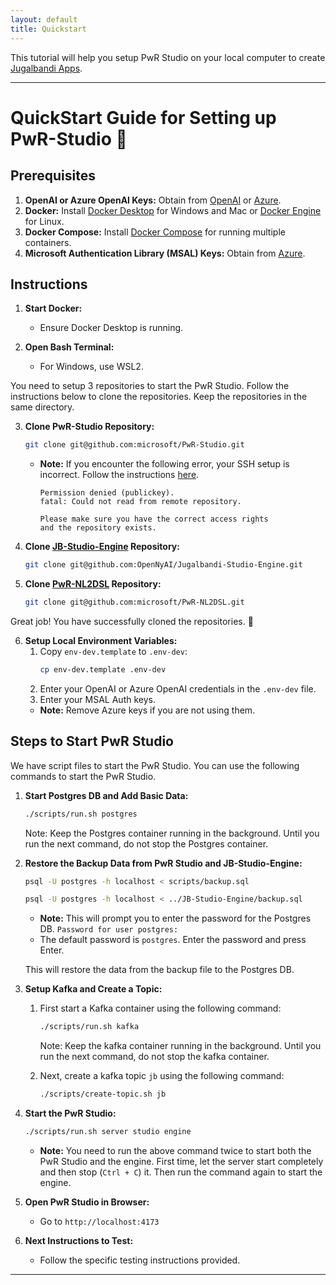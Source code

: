 ```yaml
---
layout: default
title: Quickstart
---
```


This tutorial will help you setup PwR Studio on your local computer to create [Jugalbandi Apps](https://github.com/OpenNyAI/Jugalbandi-Studio-Engine).

---

# QuickStart Guide for Setting up PwR-Studio 🎉

## Prerequisites

1. **OpenAI or Azure OpenAI Keys:** Obtain from [OpenAI](https://beta.openai.com/signup/) or [Azure](https://portal.azure.com/).
2. **Docker:** Install [Docker Desktop](https://www.docker.com/products/docker-desktop) for Windows and Mac or [Docker Engine](https://docs.docker.com/engine/install/) for Linux.
3. **Docker Compose:** Install [Docker Compose](https://docs.docker.com/compose/install/) for running multiple containers.
4. **Microsoft Authentication Library (MSAL) Keys:** Obtain from [Azure](https://portal.azure.com/).

## Instructions

1. **Start Docker:**
   - Ensure Docker Desktop is running.

2. **Open Bash Terminal:**
   - For Windows, use WSL2.

You need to setup 3 repositories to start the PwR Studio. Follow the instructions below to clone the repositories. Keep the repositories in the same directory.

3. **Clone PwR-Studio Repository:**
   ```bash
   git clone git@github.com:microsoft/PwR-Studio.git
   ```
   - **Note:** If you encounter the following error, your SSH setup is incorrect. Follow the instructions [here](https://docs.github.com/en/github/authenticating-to-github/connecting-to-github-with-ssh).

     ```
     Permission denied (publickey).
     fatal: Could not read from remote repository.

     Please make sure you have the correct access rights
     and the repository exists.
     ```

4. **Clone [JB-Studio-Engine](https://github.com/OpenNyAI/Jugalbandi-Studio-Engine) Repository:**
   ```bash
   git clone git@github.com:OpenNyAI/Jugalbandi-Studio-Engine.git
   ```


5. **Clone [PwR-NL2DSL](https://github.com/microsoft/PwR-NL2DSL) Repository:**
   ```bash
   git clone git@github.com:microsoft/PwR-NL2DSL.git
   ```
Great job! You have successfully cloned the repositories. 🎉

6. **Setup Local Environment Variables:**
   1. Copy `env-dev.template` to `.env-dev`:
      ```bash
      cp env-dev.template .env-dev
      ```
   2. Enter your OpenAI or Azure OpenAI credentials in the `.env-dev` file.
   3. Enter your MSAL Auth keys.
   - **Note:** Remove Azure keys if you are not using them.

## Steps to Start PwR Studio

We have script files to start the PwR Studio. You can use the following commands to start the PwR Studio.

1. **Start Postgres DB and Add Basic Data:**
   ```bash
   ./scripts/run.sh postgres
   ```
   Note: Keep the Postgres container running in the background. Until you run the next command, do not stop the Postgres container.

2. **Restore the Backup Data from PwR Studio and JB-Studio-Engine:**
   ```bash
   psql -U postgres -h localhost < scripts/backup.sql
   ```
   ```bash
   psql -U postgres -h localhost < ../JB-Studio-Engine/backup.sql
   ```
   - **Note:** This will prompt you to enter the password for the Postgres DB.
      ```Password for user postgres: ``` 
   - The default password is `postgres`. Enter the password and press Enter.

   This will restore the data from the backup file to the Postgres DB.

3. **Setup Kafka and Create a Topic:**
   1. First start a Kafka container using the following command:
      ```bash
      ./scripts/run.sh kafka
      ```
      Note: Keep the kafka container running in the background. Until you run the next command, do not stop the kafka container.

   2. Next, create a kafka topic `jb` using the following command:
      ```bash
      ./scripts/create-topic.sh jb
      ```

4. **Start the PwR Studio:**
   ```bash
   ./scripts/run.sh server studio engine
   ```
   - **Note:** You need to run the above command twice to start both the PwR Studio and the engine. First time, let the server start completely and then stop (`Ctrl + C`) it. Then run the command again to start the engine.

5. **Open PwR Studio in Browser:**
   - Go to `http://localhost:4173`

6. **Next Instructions to Test:**
   - Follow the specific testing instructions provided.

---
